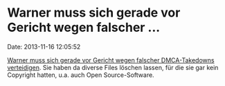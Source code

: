 Warner muss sich gerade vor Gericht wegen falscher \...
=======================================================

Date: 2013-11-16 12:05:52

[Warner muss sich gerade vor Gericht wegen falscher DMCA-Takedowns
verteidigen](http://torrentfreak.com/warner-bros-our-false-dmca-takedowns-are-not-a-crime-131115/).
Sie haben da diverse Files löschen lassen, für die sie gar kein
Copyright hatten, u.a. auch Open Source-Software.
